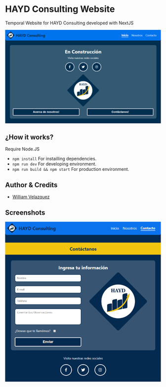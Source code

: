 # HAYD Consulting Website

Temporal Website for HAYD Consulting developed with NextJS

![Home Page](./.readme-static/Home.png)

## ¿How it works?

Require Node.JS

* `npm install` For instailling dependencies.
* `npm run dev` For developing environment.
* `npm run build && npm start` For production environment.

## Author & Credits

- [William Velazquez](https://twitter.com/@WilliamVlazquez)

## Screenshots

![Contact Form](./.readme-static/Contact.png)
